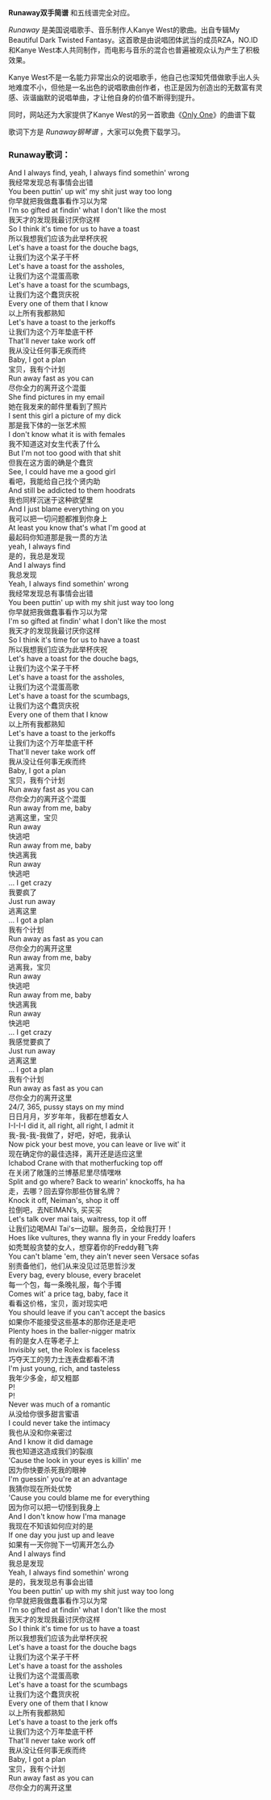 

**Runaway双手简谱** 和五线谱完全对应。

_Runaway_ 是美国说唱歌手、音乐制作人Kanye West的歌曲。出自专辑My Beautiful Dark Twisted
Fantasy。这首歌是由说唱团体武当的成员RZA，NO.ID和Kanye West本人共同制作，而电影与音乐的混合也普遍被观众认为产生了积极效果。

Kanye
West不是一名能力非常出众的说唱歌手，他自己也深知凭借做歌手出人头地难度不小，但他是一名出色的说唱歌曲创作者，也正是因为创造出的无数富有灵感、诙谐幽默的说唱单曲，才让他自身的价值不断得到提升。

同时，网站还为大家提供了Kanye West的另一首歌曲《[Only One](Music-6315-Only-One-Kanye-West.html
"Only One")》的曲谱下载

歌词下方是 _Runaway钢琴谱_ ，大家可以免费下载学习。

### Runaway歌词：

And I always find, yeah, I always find somethin' wrong  
我经常发现总有事情会出错  
You been puttin' up wit' my shit just way too long  
你早就把我做蠢事看作习以为常  
I'm so gifted at findin' what I don't like the most  
我天才的发现我最讨厌你这样  
So I think it's time for us to have a toast  
所以我想我们应该为此举杯庆祝  
Let's have a toast for the douche bags,  
让我们为这个呆子干杯  
Let's have a toast for the assholes,  
让我们为这个混蛋高歌  
Let's have a toast for the scumbags,  
让我们为这个蠢货庆祝  
Every one of them that I know  
以上所有我都熟知  
Let's have a toast to the jerkoffs  
让我们为这个万年垫底干杯  
That'll never take work off  
我从没让任何事无疾而终  
Baby, I got a plan  
宝贝，我有个计划  
Run away fast as you can  
尽你全力的离开这个混蛋  
She find pictures in my email  
她在我发来的邮件里看到了照片  
I sent this girl a picture of my dick  
那是我下体的一张艺术照  
I don't know what it is with females  
我不知道这对女生代表了什么  
But I'm not too good with that shit  
但我在这方面的确是个蠢货  
See, I could have me a good girl  
看吧，我能给自己找个贤内助  
And still be addicted to them hoodrats  
我也同样沉迷于这种欲望里  
And I just blame everything on you  
我可以把一切问题都推到你身上  
At least you know that's what I'm good at  
最起码你知道那是我一贯的方法  
yeah, I always find  
是的，我总是发现  
And I always find  
我总发现  
Yeah, I always find somethin' wrong  
我经常发现总有事情会出错  
You been puttin' up with my shit just way too long  
你早就把我做蠢事看作习以为常  
I'm so gifted at findin' what I don't like the most  
我天才的发现我最讨厌你这样  
So I think it's time for us to have a toast  
所以我想我们应该为此举杯庆祝  
Let's have a toast for the douche bags,  
让我们为这个呆子干杯  
Let's have a toast for the assholes,  
让我们为这个混蛋高歌  
Let's have a toast for the scumbags,  
让我们为这个蠢货庆祝  
Every one of them that I know  
以上所有我都熟知  
Let's have a toast to the jerkoffs  
让我们为这个万年垫底干杯  
That'll never take work off  
我从没让任何事无疾而终  
Baby, I got a plan  
宝贝，我有个计划  
Run away fast as you can  
尽你全力的离开这个混蛋  
Run away from me, baby  
逃离这里，宝贝  
Run away  
快逃吧  
Run away from me, baby  
快逃离我  
Run away  
快逃吧  
… I get crazy  
我要疯了  
Just run away  
逃离这里  
… I got a plan  
我有个计划  
Run away as fast as you can  
尽你全力的离开这里  
Run away from me, baby  
逃离我，宝贝  
Run away  
快逃吧  
Run away from me, baby  
快逃离我  
Run away  
快逃吧  
… I get crazy  
我感觉要疯了  
Just run away  
逃离这里  
… I got a plan  
我有个计划  
Run away as fast as you can  
尽你全力的离开这里  
24/7, 365, pussy stays on my mind  
日日月月，岁岁年年，我都在想着女人  
I-I-I-I did it, all right, all right, I admit it  
我-我-我-我做了，好吧，好吧，我承认  
Now pick your best move, you can leave or live wit' it  
现在确定你的最佳选择，离开还是适应这里  
Ichabod Crane with that motherfucking top off  
在关闭了敞篷的兰博基尼里尽情嘿咻  
Split and go where? Back to wearin' knockoffs, ha ha  
走，去哪？回去穿你那些仿冒名牌？  
Knock it off, Neiman's, shop it off  
拉倒吧，去NEIMAN’s, 买买买  
Let's talk over mai tais, waitress, top it off  
让我们边喝MAI Tai's一边聊。服务员，全给我打开！  
Hoes like vultures, they wanna fly in your Freddy loafers  
如秃鹫般贪婪的女人，想穿着你的Freddy鞋飞奔  
You can't blame 'em, they ain't never seen Versace sofas  
别责备他们，他们从来没见过范思哲沙发  
Every bag, every blouse, every bracelet  
每一个包，每一条晚礼服，每个手镯  
Comes wit' a price tag, baby, face it  
看看这价格，宝贝，面对现实吧  
You should leave if you can't accept the basics  
如果你不能接受这些基本的那你还是走吧  
Plenty hoes in the baller-nigger matrix  
有的是女人在等老子上  
Invisibly set, the Rolex is faceless  
巧夺天工的劳力士连表盘都看不清  
I'm just young, rich, and tasteless  
我年少多金，却又粗鄙  
P!  
P!  
Never was much of a romantic  
从没给你很多甜言蜜语  
I could never take the intimacy  
我也从没和你亲密过  
And I know it did damage  
我也知道这造成我们的裂痕  
'Cause the look in your eyes is killin' me  
因为你快要杀死我的眼神  
I'm guessin' you're at an advantage  
我猜你现在所处优势  
'Cause you could blame me for everything  
因为你可以把一切怪到我身上  
And I don't know how I'ma manage  
我现在不知该如何应对的是  
If one day you just up and leave  
如果有一天你抛下一切离开怎么办  
And I always find  
我总是发现  
Yeah, I always find somethin' wrong  
是的，我发现总有事会出错  
You been puttin' up with my shit just way too long  
你早就把我做蠢事看作习以为常  
I'm so gifted at findin' what I don't like the most  
我天才的发现我最讨厌你这样  
So I think it's time for us to have a toast  
所以我想我们应该为此举杯庆祝  
Let's have a toast for the douche bags  
让我们为这个呆子干杯  
Let's have a toast for the assholes  
让我们为这个混蛋高歌  
Let's have a toast for the scumbags  
让我们为这个蠢货庆祝  
Every one of them that I know  
以上所有我都熟知  
Let's have a toast to the jerk offs  
让我们为这个万年垫底干杯  
That'll never take work off  
我从没让任何事无疾而终  
Baby, I got a plan  
宝贝，我有个计划  
Run away fast as you can  
尽你全力的离开这里

